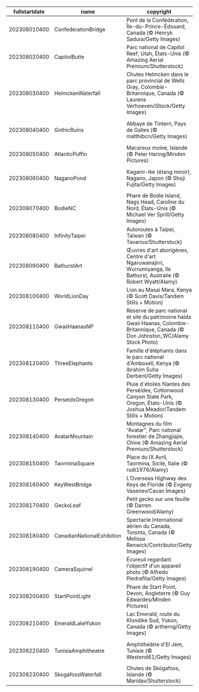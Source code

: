 |fullstartdate|name|copyright|title|image|
|--|--|--|--|--|
202308010400|ConfederationBridge|Pont de la Confédération, Île-du-Prince-Édouard, Canada (© Henryk Sadura/Getty Images)|La seule route vers l'Î.-P.-É.|![](/fr-CA/2023/08/202308010400ConfederationBridge.jpg)|
202308020400|CapitolButte|Parc national de Capitol Reef, Utah, États-Unis (© Amazing Aerial Premium/Shutterstock)|Une explosion de couleurs saisissante|![](/fr-CA/2023/08/202308020400CapitolButte.jpg)|
202308030400|HelmckenWaterfall|Chutes Helmcken dans le parc provincial de Wells Gray, Colombie-Britannique, Canada (© Laurens Verhoeven/iStock/Getty Images)|Écoutez ce rugissement!|![](/fr-CA/2023/08/202308030400HelmckenWaterfall.jpg)|
202308040400|GothicRuins|Abbaye de Tintern, Pays de Galles (© matthibcn/Getty Images)|Une fenêtre en porte-à-faux sur le passé|![](/fr-CA/2023/08/202308040400GothicRuins.jpg)|
202308050400|AtlanticPuffin|Macareux moine, Islande (© Peter Hering/Minden Pictures)|Quel drôle de nom d’oiseau|![](/fr-CA/2023/08/202308050400AtlanticPuffin.jpg)|
202308060400|NaganoPond|Kagami-ike (étang miroir), Nagano, Japon (© Shoji Fujita/Getty Images)|Un miroir qui reflète la beauté de la nature|![](/fr-CA/2023/08/202308060400NaganoPond.jpg)|
202308070400|BodieNC|Phare de Bodie Island, Nags Head, Caroline du Nord, États-Unis (© Michael Ver Sprill/Getty Images)|Une lumière parmi les étoiles|![](/fr-CA/2023/08/202308070400BodieNC.jpg)|
202308080400|InfinityTaipei|Autoroutes à Taipei, Taïwan (© Tavarius/Shutterstock)|Jusqu’à l’infini et au-delà!|![](/fr-CA/2023/08/202308080400InfinityTaipei.jpg)|
202308090400|BathurstArt|Œuvres d'art aborigènes, Centre d'art Ngaruwanajirri, Wurrumiyanga, île Bathurst, Australie (© Robert Wyatt/Alamy)|Une journée pour les peuples autochtones du monde entier|![](/fr-CA/2023/08/202308090400BathurstArt.jpg)|
202308100400|WorldLionDay|Lion au Masai Mara, Kenya (© Scott Davis/Tandem Stills + Motion)|"Roi de la jungle"? En fait, non!|![](/fr-CA/2023/08/202308100400WorldLionDay.jpg)|
202308110400|GwaiiHaanasNP|Réserve de parc national et site du patrimoine haïda Gwaii Haanas, Colombie-Britannique, Canada (© Don Johnston_WC/Alamy Stock Photo)|Entre cèdres et épicéas|![](/fr-CA/2023/08/202308110400GwaiiHaanasNP.jpg)|
202308120400|ThreeElephants|Famille d'éléphants dans le parc national d'Amboseli, Kenya (© Ibrahim Suha Derbent/Getty Images)|Si grands et pourtant si gentils!|![](/fr-CA/2023/08/202308120400ThreeElephants.jpg)|
202308130400|PerseidsOregon|Pluie d´étoiles filantes des Perséides, Cottonwood Canyon State Park, Oregon, États-Unis (© Joshua Meador/Tandem Stills + Motion)|Des météores en cascade|![](/fr-CA/2023/08/202308130400PerseidsOregon.jpg)|
202308140400|AvatarMountain|Montagnes du film “Avatar”, Parc national forestier de Zhangjiajie, Chine (© Amazing Aerial Premium/Shutterstock)|Un trésor naturel défiant la gravité|![](/fr-CA/2023/08/202308140400AvatarMountain.jpg)|
202308150400|TaorminaSquare|Place du IX Avril, Taormina, Sicile, Italie (© rudi1976/Alamy)|Une place en échiquier|![](/fr-CA/2023/08/202308150400TaorminaSquare.jpg)|
202308160400|KeyWestBridge|L’Overseas Highway des Keys de Floride (© Evgeny Vasenev/Cavan Images)|La route du grand large|![](/fr-CA/2023/08/202308160400KeyWestBridge.jpg)|
202308170400|GeckoLeaf|Petit gecko sur une feuille  (© Darren Greenwood/Alamy)|Un drôle de lézard!|![](/fr-CA/2023/08/202308170400GeckoLeaf.jpg)|
202308180400|CanadianNationalExhibition|Spectacle International aérien du Canada, Toronto, Canada (© Melissa Renwick/Contributor/Getty Images)|En avant toute!|![](/fr-CA/2023/08/202308180400CanadianNationalExhibition.jpg)|
202308190400|CameraSquirrel|Écureuil regardant l'objectif d'un appareil photo (© Alfredo Piedrafita/Getty Images)|Je suis prêt (ou près) pour mon gros plan|![](/fr-CA/2023/08/202308190400CameraSquirrel.jpg)|
202308200400|StartPointLight|Phare de Start Point, Devon, Angleterre (© Guy Edwardes/Minden Pictures)|Sentinelle des mers|![](/fr-CA/2023/08/202308200400StartPointLight.jpg)|
202308210400|EmeraldLakeYukon|Lac Emerald, route du Klondike Sud, Yukon, Canada (© artherng/Getty Images)|Briller de l’intérieur|![](/fr-CA/2023/08/202308210400EmeraldLakeYukon.jpg)|
202308220400|TunisiaAmphitheatre|Amphithéâtre d'El Jem, Tunisie (© Westend61/Getty Images)|Une "ovation" à l'architecture romaine|![](/fr-CA/2023/08/202308220400TunisiaAmphitheatre.jpg)|
202308230400|SkogafossWaterfall|Chutes de Skógafoss, Islande (© Maridav/Shutterstock)|Plonger en eaux troubles|![](/fr-CA/2023/08/202308230400SkogafossWaterfall.jpg)|
